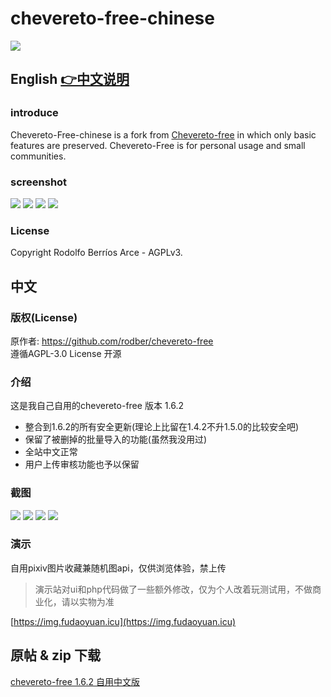 # chevereto-free-chinese
![](https://raw.githubusercontent.com/rodber/chevereto-free/1.6/content/images/system/default/logo.svg)

## English [👉中文说明](https://github.com/keven1024/chevereto-free-chinese/edit/main/README.md#%E4%B8%AD%E6%96%87)
### introduce
Chevereto-Free-chinese is a fork from [Chevereto-free](https://github.com/rodber/chevereto-free) in which only basic features are preserved. Chevereto-Free is for personal usage and small communities.
### screenshot
![](https://fudaoyuan.icu/wp-content/uploads/2022/02/屏幕截图-2022-02-07-222441.png)
![](http://fudaoyuan.icu/wp-content/uploads/2022/02/屏幕截图-2022-02-07-222524.png)
![](http://fudaoyuan.icu/wp-content/uploads/2022/02/屏幕截图-2022-02-07-222858.png)
![](http://fudaoyuan.icu/wp-content/uploads/2022/02/屏幕截图-2022-02-07-224731.png)
### License
Copyright Rodolfo Berríos Arce - AGPLv3.
## 中文
### 版权(License)
原作者: https://github.com/rodber/chevereto-free  
遵循AGPL-3.0 License 开源
### 介绍
这是我自己自用的chevereto-free 版本 1.6.2 
 - 整合到1.6.2的所有安全更新(理论上比留在1.4.2不升1.5.0的比较安全吧)
 - 保留了被删掉的批量导入的功能(虽然我没用过)
 - 全站中文正常
 - 用户上传审核功能也予以保留
### 截图
![](https://fudaoyuan.icu/wp-content/uploads/2022/02/屏幕截图-2022-02-07-222441.png)
![](http://fudaoyuan.icu/wp-content/uploads/2022/02/屏幕截图-2022-02-07-222524.png)
![](http://fudaoyuan.icu/wp-content/uploads/2022/02/屏幕截图-2022-02-07-222858.png)
![](http://fudaoyuan.icu/wp-content/uploads/2022/02/屏幕截图-2022-02-07-224731.png)
### 演示

自用pixiv图片收藏兼随机图api，仅供浏览体验，禁上传

> 演示站对ui和php代码做了一些额外修改，仅为个人改着玩测试用，不做商业化，请以实物为准

[https://img.fudaoyuan.icu](https://img.fudaoyuan.icu)

## 原帖 & zip 下载
[chevereto-free 1.6.2 自用中文版](https://fudaoyuan.icu/2022/02/10/chevereto-free-1-6-2-%e8%87%aa%e7%94%a8%e4%b8%ad%e6%96%87%e7%89%88/)
